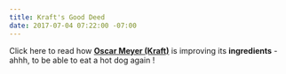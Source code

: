 ```yaml
---
title: Kraft's Good Deed
date: 2017-07-04 07:22:00 -07:00
---
```


Click here to read how **[Oscar Meyer (Kraft)](http://fortune.com/2017/05/01/oscar-mayer-better-hot-dog/)** is improving its **ingredients** -  ahhh, to be able to eat a hot dog again ! 
